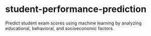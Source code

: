 # student-performance-prediction
Predict student exam scores using machine learning by analyzing educational, behavioral, and socioeconomic factors. 
